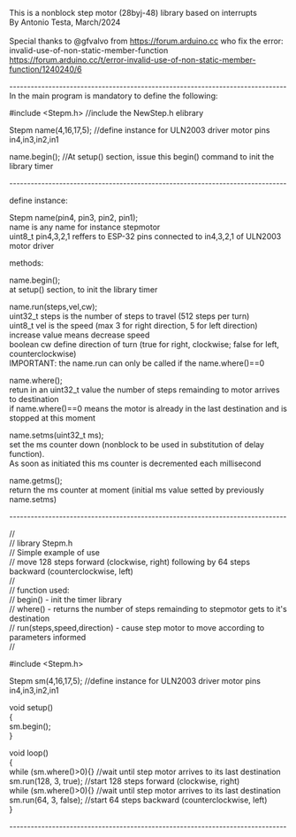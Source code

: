 
This is a nonblock step motor (28byj-48) library based on interrupts<br>By Antonio Testa, March/2024<br><br>
Special thanks to @gfvalvo from https://forum.arduino.cc who fix the error: invalid-use-of-non-static-member-function<br>https://forum.arduino.cc/t/error-invalid-use-of-non-static-member-function/1240240/6<br>

------------------------------------------------------------------------------<br>
In the main program is mandatory to define the following:

#include <Stepm.h>     //include the NewStep.h elibrary                   

Stepm name(4,16,17,5); //define instance for ULN2003 driver motor pins in4,in3,in2,in1

name.begin();          //At setup() section, issue this begin() command to init the library timer
  
------------------------------------------------------------------------------<br>

define instance:

Stepm name(pin4, pin3, pin2, pin1);<br>
name is any name for instance stepmotor<br>
uint8_t pin4,3,2,1 reffers to ESP-32 pins connected to in4,3,2,1 of ULN2003 motor driver<br>


methods:

name.begin();<br>
at setup() section, to init the library timer  <br>

name.run(steps,vel,cw);<br>
uint32_t steps is the number of steps to travel (512 steps per turn)<br>
uint8_t vel is the speed (max 3 for right direction, 5 for left direction) increase value means decrease speed<br>
boolean cw define direction of turn (true for right, clockwise; false for left, counterclockwise)<br>
IMPORTANT: the name.run can only be called if the name.where()==0  <br>

name.where();<br>
retun in an uint32_t value the number of steps remainding to motor arrives to destination<br>
if name.where()==0 means the motor is already in the last destination and is stopped at this moment<br>

name.setms(uint32_t ms);<br>
set the ms counter down (nonblock to be used in substitution of delay function).<br>
As soon as initiated this ms counter is decremented each millisecond<br>

name.getms();<br>
return the ms counter at moment (initial ms value setted by previously name.setms)<br>

------------------------------------------------------------------------------<br>

//<br>
// library Stepm.h<br>
// Simple example of use<br>
// move 128 steps forward (clockwise, right) following by 64 steps backward (counterclockwise, left)<br>
// <br>
// function used:<br>
// begin() - init the timer library<br>
// where() - returns the number of steps remainding to stepmotor gets to it's destination<br>
// run(steps,speed,direction) - cause step motor to move according to parameters informed<br>
// <br>

#include <Stepm.h><br>

Stepm sm(4,16,17,5);                 //define instance for ULN2003 driver motor pins in4,in3,in2,in1<br>

void setup()<br>
{<br>
  sm.begin();<br>
}<br>

void loop()<br>
{<br>
  while (sm.where()>0){}             //wait until step motor arrives to its last destination<br>
  sm.run(128, 3, true);              //start 128 steps forward (clockwise, right) <br>
  while (sm.where()>0){}             //wait until step motor arrives to its last destination<br>
  sm.run(64, 3, false);              //start 64 steps backward (counterclockwise, left) <br>
}<br>

------------------------------------------------------------------------------<br>


